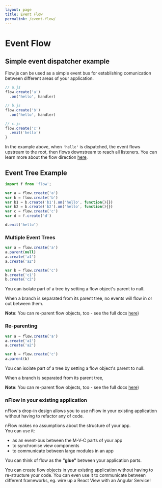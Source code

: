 ```yaml
---
layout: page
title: Event Flow
permalink: /event-flow/
---
```


# Event Flow

## Simple event dispatcher example
Flow.js can be used as a simple event bus for establishing comunication between different areas of your application.

<figure class='example1' ></figure>
<script type="text/javascript">(function(){
  
  var dom = d3.select('.example1')
  var f = nflow.create('flow.js').parent(null)
  tree()
    .dom(dom.node())
    .flow(f)

  var a = f.create('a').on('hello', function(){
    this.emit('hi')
    
  })
  f.create('b').on('hello', function(){})
  f.create('c')
    .emit('hello')
    

}())</script>
```js
// a.js
flow.create('a')
  .on('hello', handler)

// b.js
flow.create('b')
  .on('hello', handler)

// c.js
flow.create('c')
  .emit('hello')
}
```
In the example above, when `'hello'` is dispatched, the event flows upstream to the root, then flows downstream to reach all listeners. You can learn more about the flow direction [here](/flow-direction).


## Event Tree Example
<figure class='example2' ></figure>
<script type="text/javascript">(function(){

  var dom = d3.select('.example2')
  var f = nflow.create('flow.js').parent(null)
  tree()
    .dom(dom.node())
    .flow(f)

  var a = f.create('a')
  var b = f.create('b')
  var c = f.create('c')
  var d = b.create('b1').on('hello', function(){})
  var e = b.create('b2').on('hello', function(){})
  var d = f.create('d')

  d.emit('hello')

}())</script>
```js
import f from 'flow';

var a = flow.create('a')
var b = flow.create('b')
var b1 = b.create('b1').on('hello', function(){})
var b2 = b.create('b2').on('hello', function(){})
var c = flow.create('c')
var d = f.create('d')

d.emit('hello')
```


### Multiple Event Trees
<figure class='example3' ></figure>
<script type="text/javascript">(function(){

  var dom = d3.select('.example3')
  var f = nflow.create('flow.js').parent(null)
  tree()
    .dom(dom.node())
    .flow(f)

  var a = f.create('a')
  setTimeout(function(){ a.parent(null) }, 2000)
  a.create('a1')
  a.create('a2')

  var b = f.create('c')
  b.create('c1')
  b.create('c2')

}())</script>
```js
var a = flow.create('a')
a.parent(null)
a.create('a1')
a.create('a2')

var b = flow.create('c')
b.create('c1')
b.create('c2')
```
You can isolate part of a tree by setting a flow object's parent to null.

When a branch is separated from its parent tree, no events will flow in or out between them. 

**Note:** You can re-parent flow objects, too - see the full docs [here]())



### Re-parenting
<figure class='example4' ></figure>
<script type="text/javascript">(function(){

  var dom = d3.select('.example4')
  var f = nflow.create('flow.js').parent(null)
  tree()
    .dom(dom.node())
    .flow(f)

  var a = f.create('a')
  a.create('a1')
  a.create('a2')
  a.create('a3')

  var b = f.create('b')
  setTimeout(function(){ a.parent(b) }, 2000)
  

}())</script>
```js
var a = flow.create('a')
a.create('a1')
a.create('a2')

var b = flow.create('c')
a.parent(b)
```
You can isolate part of a tree by setting a flow object's parent to null.

When a branch is separated from its parent tree, 

**Note:** You can re-parent flow objects, too - see the full docs [here]())


### nFlow in your existing application
nFlow's drop-in design allows you to use nFlow in your existing application without having to refactor any of code.

nFlow makes no assumptions about the structure of your app.
<br />You can use it:

 - as an event-bus between the M-V-C parts of your app
 - to synchronise view components
 - to communicate between large modules in an app

You can think of flow as the **"glue"** between your application parts. 

You can create flow objects in your existing application without having to re-structure your code. You can even use it to communicate between different frameworks, eg. wire up a React View with an Angular Service!
